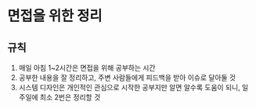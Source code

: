 # 면접을 위한 정리

## 규칙

1. 매일 아침 1~2시간은 면접을 위해 공부하는 시간
2. 공부한 내용을 잘 정리하고, 주변 사람들에게 피드백을 받아 이슈로 달아둘 것
3. 시스템 디자인은 개인적인 관심으로 시작한 공부지만 알면 알수록 도움이 되니, 일주일에 최소 2번은 정리할 것